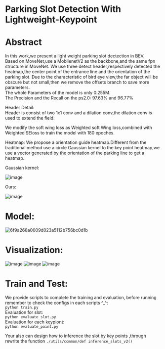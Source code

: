 # Parking Slot Detection With Lightweight-Keypoint
# Abstract

In this work,we present a light weight parking slot dectection in BEV.  
Based on MoveNet,use a MoblienetV2 as the backbone,and the same fpn structure in MoveNet. We use three detect header,respectively detected the heatmap,the center point of the entrance line and the orientation of the parking slot. Due to  the characteristic of bird eye view,the far object will be obscure but not small,then we remove the offsets branch to save more parameters.    
The whole Parameters of the model is only 0.255M.   
The Precision and the Recall on the ps2.0: 97.63% and 96.77%


Header Detail:      
Header is consist of two 1x1 conv and a dilation conv,the dilation conv is used to extend the field.

We modify the soft wing loss as Weighted soft Wing loss,combined with Weighted SEloss to train the model with 180 epoches.

Heatmap:
We propose a orientation guide heatmap.Different from the traditional method use a circle Gaussian kernel to  the key point heatmap,we use a vector generated by the orientation of the parking line to get a heatmap.

Gaussian kernel:

![image](https://user-images.githubusercontent.com/61531491/165515513-ecc3374a-1eea-4cf6-844e-628782ef40b8.png)

Ours:

![image](https://user-images.githubusercontent.com/61531491/165515671-6f1d95a1-6565-49ec-866a-45f662748480.png)
# Model:
![6f9a268a0009d023a5112b756bc0d1b](https://user-images.githubusercontent.com/61531491/194094570-5dbcf0dd-55b4-48a0-9edc-ee625b18273c.jpg)


# Visualization:

![image](https://user-images.githubusercontent.com/61531491/157662799-3d8935d4-ae07-4f8a-80f4-0bfec716099d.png)
![image](https://user-images.githubusercontent.com/61531491/157663050-a6b96790-c8b9-448a-b72a-d659df829f28.png)
![image](https://user-images.githubusercontent.com/61531491/157663112-d513adc6-28d4-4ce4-892f-96c3fd0ba61d.png)


# Train and Test:
We provide scripts to complete the training and evaluation, before running remember to check the configs in each scripts ^_^:          
`python train.py`       
Evaluation for slot:        
`python evaluate_slot.py`       
Evaluation for each keypiont:       
`python evaluate_point.py`   

Your also can design how to inference the slot by key points ,through rewrite the function `./utils/common/def inference_slots_v2()`
